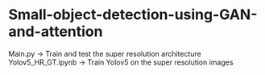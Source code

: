# Small-object-detection-using-GAN-and-attention

Main.py -> Train and test the super resolution architecture
Yolov5_HR_GT.ipynb -> Train Yolov5 on the super resolution images
